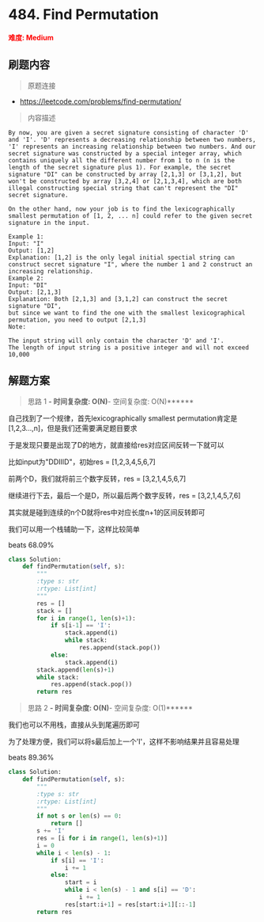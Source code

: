 # 484. Find Permutation

**<font color=red>难度: Medium</font>**

## 刷题内容

> 原题连接

* https://leetcode.com/problems/find-permutation/

> 内容描述

```
By now, you are given a secret signature consisting of character 'D' and 'I'. 'D' represents a decreasing relationship between two numbers, 'I' represents an increasing relationship between two numbers. And our secret signature was constructed by a special integer array, which contains uniquely all the different number from 1 to n (n is the length of the secret signature plus 1). For example, the secret signature "DI" can be constructed by array [2,1,3] or [3,1,2], but won't be constructed by array [3,2,4] or [2,1,3,4], which are both illegal constructing special string that can't represent the "DI" secret signature.

On the other hand, now your job is to find the lexicographically smallest permutation of [1, 2, ... n] could refer to the given secret signature in the input.

Example 1:
Input: "I"
Output: [1,2]
Explanation: [1,2] is the only legal initial spectial string can construct secret signature "I", where the number 1 and 2 construct an increasing relationship.
Example 2:
Input: "DI"
Output: [2,1,3]
Explanation: Both [2,1,3] and [3,1,2] can construct the secret signature "DI", 
but since we want to find the one with the smallest lexicographical permutation, you need to output [2,1,3]
Note:

The input string will only contain the character 'D' and 'I'.
The length of input string is a positive integer and will not exceed 10,000
```

## 解题方案

> 思路 1
******- 时间复杂度: O(N)******- 空间复杂度: O(N)******


自己找到了一个规律，首先lexicographically smallest permutation肯定是[1,2,3...,n]，但是我们还需要满足题目要求

于是发现只要是出现了D的地方，就直接给res对应区间反转一下就可以


比如input为"DDIIID"，初始res = [1,2,3,4,5,6,7]

前两个D，我们就将前三个数字反转，res = [3,2,1,4,5,6,7]

继续进行下去，最后一个是D，所以最后两个数字反转，res = [3,2,1,4,5,7,6]

其实就是碰到连续的n个D就将res中对应长度n+1的区间反转即可

我们可以用一个栈辅助一下，这样比较简单

beats 68.09%

```python
class Solution:
    def findPermutation(self, s):
        """
        :type s: str
        :rtype: List[int]
        """
        res = []
        stack = []
        for i in range(1, len(s)+1):
            if s[i-1] == 'I':
                stack.append(i)
                while stack:
                    res.append(stack.pop())
            else:
                stack.append(i)
        stack.append(len(s)+1)
        while stack:
            res.append(stack.pop())
        return res
```



> 思路 2
******- 时间复杂度: O(N)******- 空间复杂度: O(1)******


我们也可以不用栈，直接从头到尾遍历即可


为了处理方便，我们可以将s最后加上一个'I'，这样不影响结果并且容易处理

beats 89.36%

```python
class Solution:
    def findPermutation(self, s):
        """
        :type s: str
        :rtype: List[int]
        """
        if not s or len(s) == 0:
            return []
        s += 'I'
        res = [i for i in range(1, len(s)+1)]
        i = 0
        while i < len(s) - 1:
            if s[i] == 'I':
                i += 1
            else:
                start = i
                while i < len(s) - 1 and s[i] == 'D':
                    i += 1
                res[start:i+1] = res[start:i+1][::-1]
        return res
```
































